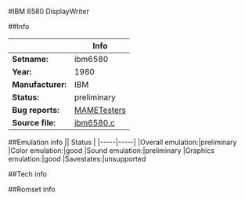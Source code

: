 #IBM 6580 DisplayWriter

##Info

||Info|
|-----|-----|
|**Setname:**|ibm6580
|**Year:**|1980
|**Manufacturer:**|IBM
|**Status:**|preliminary
|**Bug reports:**|[MAMETesters](http://mametesters.org/view_all_set.php?type=1&temporary=y&search=ibm6580.c)
|**Source file:**|[ibm6580.c](https://github.com/mamedev/mame/blob/master/src/mess/drivers/ibm6580.c)

##Emulation info
|| Status |
|-----|-----|
|Overall emulation:|preliminary
|Color emulation:|good
|Sound emulation:|preliminary
|Graphics emulation:|good
|Savestates:|unsupported

##Tech info

##Romset info

<!--- START OF EDITED COMMENT DO NOT TOUCH TEXT ABOVE-->
